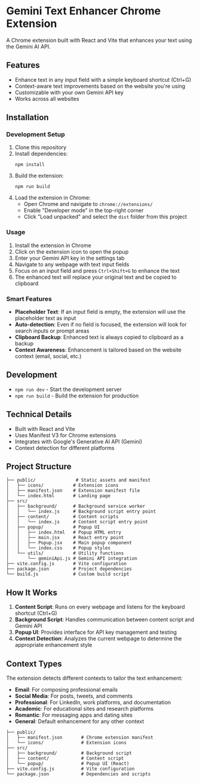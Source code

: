 # Gemini Text Enhancer Chrome Extension

A Chrome extension built with React and Vite that enhances your text using the Gemini AI API.

## Features

- Enhance text in any input field with a simple keyboard shortcut (Ctrl+G)
- Context-aware text improvements based on the website you're using
- Customizable with your own Gemini API key
- Works across all websites

## Installation

### Development Setup

1. Clone this repository
2. Install dependencies:
   ```
   npm install
   ```
3. Build the extension:
   ```
   npm run build
   ```
4. Load the extension in Chrome:
   - Open Chrome and navigate to `chrome://extensions/`
   - Enable "Developer mode" in the top-right corner
   - Click "Load unpacked" and select the `dist` folder from this project

### Usage

1. Install the extension in Chrome
2. Click on the extension icon to open the popup
3. Enter your Gemini API key in the settings tab
4. Navigate to any webpage with text input fields
5. Focus on an input field and press `Ctrl+Shift+G` to enhance the text
6. The enhanced text will replace your original text and be copied to clipboard

### Smart Features

- **Placeholder Text**: If an input field is empty, the extension will use the placeholder text as input
- **Auto-detection**: Even if no field is focused, the extension will look for search inputs or prompt areas
- **Clipboard Backup**: Enhanced text is always copied to clipboard as a backup
- **Context Awareness**: Enhancement is tailored based on the website context (email, social, etc.)

## Development

- `npm run dev` - Start the development server
- `npm run build` - Build the extension for production

## Technical Details

- Built with React and Vite
- Uses Manifest V3 for Chrome extensions
- Integrates with Google's Generative AI API (Gemini)
- Context detection for different platforms

## Project Structure

```
├── public/               # Static assets and manifest
│   ├── icons/           # Extension icons
│   ├── manifest.json    # Extension manifest file
│   └── index.html       # Landing page
├── src/
│   ├── background/      # Background service worker
│   │   └── index.js     # Background script entry point
│   ├── content/         # Content scripts
│   │   └── index.js     # Content script entry point
│   ├── popup/           # Popup UI
│   │   ├── index.html   # Popup HTML entry
│   │   ├── main.jsx     # React entry point
│   │   ├── Popup.jsx    # Main popup component
│   │   └── index.css    # Popup styles
│   └── utils/           # Utility functions
│       └── geminiApi.js # Gemini API integration
├── vite.config.js       # Vite configuration
├── package.json         # Project dependencies
└── build.js             # Custom build script
```

## How It Works

1. **Content Script**: Runs on every webpage and listens for the keyboard shortcut (Ctrl+G)
2. **Background Script**: Handles communication between content script and Gemini API
3. **Popup UI**: Provides interface for API key management and testing
4. **Context Detection**: Analyzes the current webpage to determine the appropriate enhancement style

## Context Types

The extension detects different contexts to tailor the text enhancement:

- **Email**: For composing professional emails
- **Social Media**: For posts, tweets, and comments
- **Professional**: For LinkedIn, work platforms, and documentation
- **Academic**: For educational sites and research platforms
- **Romantic**: For messaging apps and dating sites
- **General**: Default enhancement for any other context

```
├── public/
│   ├── manifest.json       # Chrome extension manifest
│   └── icons/              # Extension icons
├── src/
│   ├── background/         # Background script
│   ├── content/            # Content script
│   └── popup/              # Popup UI (React)
├── vite.config.js          # Vite configuration
└── package.json            # Dependencies and scripts
```
